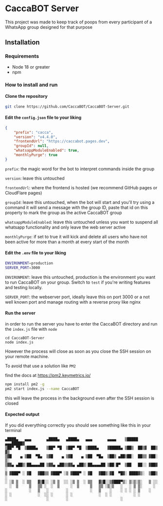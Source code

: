 # CaccaBOT Server
This project was made to keep track of poops from every participant of a WhatsApp group designed for that purpose

## Installation

### Requirements
- Node 18 or greater
- npm

### How to install and run

#### Clone the repository

```bash
git clone https://github.com/CaccaBOT/CaccaBOT-Server.git
```
#### Edit the `config.json` file to your liking

```json
{
	"prefix": "cacca",
	"version": "v4.4.0",
	"frontendUrl": "https://caccabot.pages.dev",
	"groupId": null,
	"whatsappModuleEnabled": true,
	"monthlyPurge": true
}
```

`prefix`: the magic word for the bot to interpret commands inside the group

`version`: leave this untouched

`frontendUrl`: where the frontend is hosted (we recommend GitHub pages or CloudFlare pages)

`groupId`: leave this untouched, when the bot will start and you'll try using a command it will send a message with the group ID, paste that id on this property to mark the group as the active CaccaBOT group

`whatsappModuleEnabled`: leave this untouched unless you want to suspend all whatsapp functionality and only leave the web server active

`monthlyPurge`: if set to true it will kick and delete all users who have not been active for more than a month at every start of the month

#### Edit the `.env` file to your liking
```bash
ENVIRONMENT=production
SERVER_PORT=3000
```

`ENVIRONMENT`: leave this untouched, production is the environment you want to run CaccaBOT on your group. Switch to `test` if you're writing features and testing locally.

`SERVER_PORT`: the webserver port, ideally leave this on port 3000 or a not well known port and manage routing with a reverse proxy like nginx

#### Run the server
in order to run the server you have to enter the CaccaBOT directory and run the `index.js` file with `node`
```
cd CaccaBOT-Server
node index.js
```
However the process will close as soon as you close the SSH session on your remote machine.

To avoid that use a solution like `PM2`

find the docs at https://pm2.keymetrics.io/

```bash
npm install pm2 -g
pm2 start index.js --name CaccaBOT
```

this will leave the process in the background even after the SSH session is closed

#### Expected output
If you did everything correctly you should see something like this in your terminal
```
▄████▄   ▄▄▄       ▄████▄   ▄████▄   ▄▄▄       ▄▄▄▄    ▒█████  ▄▄▄█████▓
▒██▀ ▀█  ▒████▄    ▒██▀ ▀█  ▒██▀ ▀█  ▒████▄    ▓█████▄ ▒██▒  ██▒▓  ██▒ ▓▒
▒▓█    ▄ ▒██  ▀█▄  ▒▓█    ▄ ▒▓█    ▄ ▒██  ▀█▄  ▒██▒ ▄██▒██░  ██▒▒ ▓██░ ▒░
▒▓▓▄ ▄██▒░██▄▄▄▄██ ▒▓▓▄ ▄██▒▒▓▓▄ ▄██▒░██▄▄▄▄██ ▒██░█▀  ▒██   ██░░ ▓██▓ ░ 
▒ ▓███▀ ░ ▓█   ▓██▒▒ ▓███▀ ░▒ ▓███▀ ░ ▓█   ▓██▒░▓█  ▀█▓░ ████▓▒░  ▒██▒ ░ 
░ ░▒ ▒  ░ ▒▒   ▓▒█░░ ░▒ ▒  ░░ ░▒ ▒  ░ ▒▒   ▓▒█░░▒▓███▀▒░ ▒░▒░▒░   ▒ ░░   
  ░  ▒     ▒   ▒▒ ░  ░  ▒     ░  ▒     ▒   ▒▒ ░▒░▒   ░   ░ ▒ ▒░     ░    
░          ░   ▒   ░        ░          ░   ▒    ░    ░ ░ ░ ░ ▒    ░      
░ ░            ░  ░░ ░      ░ ░            ░  ░ ░          ░ ░           
░                  ░        ░                        ░                    
```
